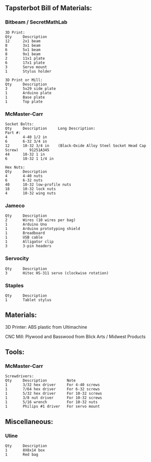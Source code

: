 ## Tapsterbot Bill of Materials:

### Bitbeam / SecretMathLab
    3D Print:
    Qty     Description
    12      2x1 beam
    8       3x1 beam
    6       5x1 beam
    8       9x1 beam
    2       11x1 plate
    6       17x1 plate    
    3       Servo mount
    1       Stylus holder

    3D Print or Mill:
    Qty     Description
    3       5x29 side plate
    1       Arduino plate
    1       Base plate    
    1       Top plate


### McMaster-Carr
    Socket Bolts:
    Qty     Description     Long Description:                                   Part #:
    4       4-40 1/2 in
    6       6-32 3/4 in
    12      10-32 3/4 in    (Black-Oxide Alloy Steel Socket Head Cap Screw)     91251A345
    44      10-32 1 in
    6       10-32 1 1/4 in

    Hex Nuts:
    Qty     Description
    4       4-40 nuts
    6       6-32 nuts
    40      10-32 low-profile nuts
    18      10-32 lock nuts
    4       10-32 wing nuts


### Jameco
    Qty     Description
    2       Wires (10 wires per bag)
    1       Arduino Uno
    1       Arduino prototyping shield
    1       Breadboard
    1       USB cable
    1       Alligator clip
    3       3-pin headers

### Servocity
    Qty     Description
    3       Hitec HS-311 servo (clockwise rotation)

### Staples
    Qty     Description
    1       Tablet stylus

## Materials:
3D Printer:
ABS plastic from Ultimachine

CNC Mill:
Plywood and Basswood from Blick Arts / Midwest Products

## Tools:

### McMaster-Carr
    Screwdrivers:
    Qty     Description         Note
    1       3/32 hex driver     For 4-40 screws
    1       7/64 hex driver     For 6-32 screws
    1       5/32 hex driver     For 10-32 screws
    1       3/8 nut driver      For 10-32 screws
    1       5/16 wrench         For 10-32 nuts
    1       Philips #1 driver   For servo mount

## Miscellaneous:

### Uline
    Qty     Description
    1       8X8x14 box
    1       Red bag
